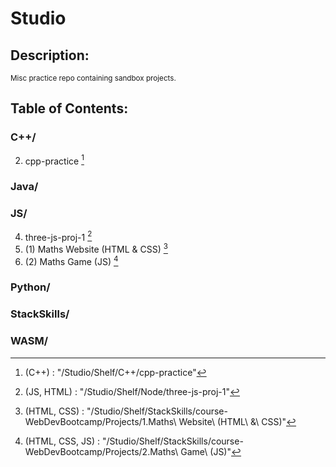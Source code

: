 # Studio
## Description:
<sub>
  Misc practice repo containing sandbox projects.
</sub>

## Table of Contents:

### C++/
2. cpp-practice [^1]

### Java/

### JS/
4. three-js-proj-1 [^4]
5. (1) Maths Website (HTML & CSS) [^5]
6. (2) Maths Game (JS) [^6]

### Python/

### StackSkills/

### WASM/


[^1]: (C++)    : "/Studio/Shelf/C++/cpp-practice"
[^2]: (Kotlin) : "/Studio/Shelf/Gradle/grdl-demo-1"
[^3]: (C)      : "/Studio/Shelf/WASM/c/c-wasm-ex-01"
[^4]: (JS, HTML) : "/Studio/Shelf/Node/three-js-proj-1"
[^5]: (HTML, CSS) : "/Studio/Shelf/StackSkills/course-WebDevBootcamp/Projects/1.Maths\ Website\ \(HTML\ \&\ CSS\)"
[^6]: (HTML, CSS, JS) : "/Studio/Shelf/StackSkills/course-WebDevBootcamp/Projects/2.Maths\ Game\ \(JS\)"
